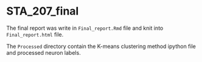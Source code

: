 # STA_207_final

The final report was write in `Final_report.Rmd` file and knit into `Final_report.html` file.

The `Processed` directory contain the K-means clustering method ipython file and processed neuron labels.
